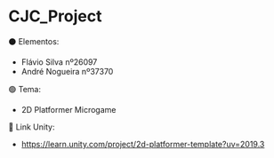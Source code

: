# CJC_Project

⚫ Elementos:
- Flávio Silva nº26097
- André Nogueira nº37370

🟢 Tema:
- 2D Platformer Microgame

🔵 Link Unity:
- https://learn.unity.com/project/2d-platformer-template?uv=2019.3
